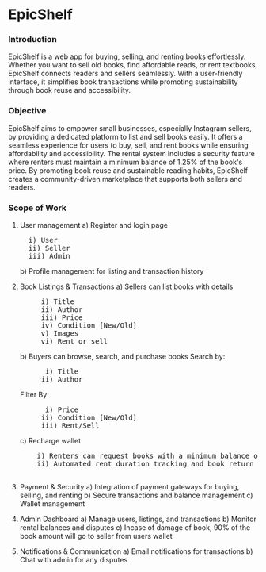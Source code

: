 # EpicShelf
### Introduction
EpicShelf is a web app for buying, selling, and renting books effortlessly. Whether you want to sell old books, find affordable reads, or rent textbooks, EpicShelf connects readers and sellers seamlessly. With a user-friendly interface, it simplifies book transactions while promoting sustainability through book reuse and accessibility.

### Objective
EpicShelf aims to empower small businesses, especially Instagram sellers, by providing a dedicated platform to list and sell books easily. It offers a seamless experience for users to buy, sell, and rent books while ensuring affordability and accessibility. The rental system includes a security feature where renters must maintain a minimum balance of 1.25% of the book's price. By promoting book reuse and sustainable reading habits, EpicShelf creates a community-driven marketplace that supports both sellers and readers.

### Scope of Work 
1) User management
   a) Register and login page <br>
   <pre>
     i) User
     ii) Seller
     iii) Admin
   </pre>
   b) Profile management for listing and transaction history

2) Book Listings & Transactions
   a) Sellers can list books with details
   <pre>
        i) Title
        ii) Author
        iii) Price
        iv) Condition [New/Old]
        v) Images
        vi) Rent or sell
   </pre>
   b) Buyers can browse, search, and purchase books
   Search by:
   <pre>
         i) Title
        ii) Author
   </pre>
   Filter By:
   <pre>
         i) Price
        ii) Condition [New/Old]
        iii) Rent/Sell
   </pre>
   c) Recharge wallet
   <pre>
       i) Renters can request books with a minimum balance of 125% of the book price
       ii) Automated rent duration tracking and book return management
    </pre>
3) Payment & Security
   a) Integration of payment gateways for buying, selling, and renting
   b) Secure transactions and balance management
   c) Wallet management
5) Admin Dashboard
   a)  Manage users, listings, and transactions
   b)  Monitor rental balances and disputes
   c)  Incase of damage of book, 90% of the book amount will go to seller from users wallet
6) Notifications & Communication
   a) Email notifications for transactions
   b) Chat with admin for any disputes

